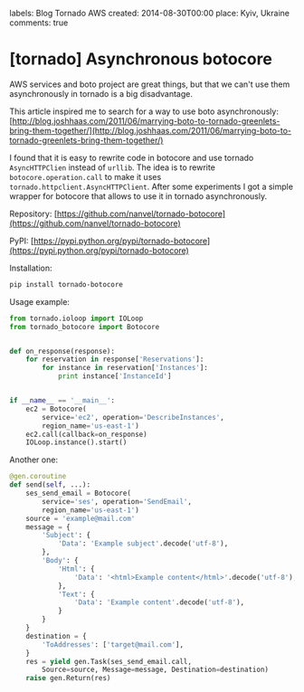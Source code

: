 labels: Blog
        Tornado
        AWS
created: 2014-08-30T00:00
place: Kyiv, Ukraine
comments: true

# [tornado] Asynchronous botocore

AWS services and boto project are great things, but that we can't use them asynchronously in tornado is a big disadvantage.

This article inspired me to search for a way to use boto asynchronously:
[http://blog.joshhaas.com/2011/06/marrying-boto-to-tornado-greenlets-bring-them-together/](http://blog.joshhaas.com/2011/06/marrying-boto-to-tornado-greenlets-bring-them-together/)

I found that it is easy to rewrite code in botocore and use tornado ```AsyncHTTPClien``` instead of ```urllib```.
The idea is to rewrite ```botocore.operation.call``` to make it uses ```tornado.httpclient.AsyncHTTPClient```. After some experiments I got a simple wrapper for botocore that allows to use it in tornado asynchronously.

Repository: [https://github.com/nanvel/tornado-botocore](https://github.com/nanvel/tornado-botocore)

PyPI: [https://pypi.python.org/pypi/tornado-botocore](https://pypi.python.org/pypi/tornado-botocore)

Installation:
```bash
pip install tornado-botocore
```

Usage example:
```python
from tornado.ioloop import IOLoop
from tornado_botocore import Botocore


def on_response(response):
    for reservation in response['Reservations']:
        for instance in reservation['Instances']:
            print instance['InstanceId']


if __name__ == '__main__':
    ec2 = Botocore(
        service='ec2', operation='DescribeInstances',
        region_name='us-east-1')
    ec2.call(callback=on_response)
    IOLoop.instance().start()
```

Another one:
```python
@gen.coroutine
def send(self, ...):
    ses_send_email = Botocore(
        service='ses', operation='SendEmail',
        region_name='us-east-1')
    source = 'example@mail.com'
    message = {
        'Subject': {
            'Data': 'Example subject'.decode('utf-8'),
        },
        'Body': {
            'Html': {
                'Data': '<html>Example content</html>'.decode('utf-8'),
            },
            'Text': {
                'Data': 'Example content'.decode('utf-8'),
            }
        }
    }
    destination = {
        'ToAddresses': ['target@mail.com'],
    }
    res = yield gen.Task(ses_send_email.call,
        Source=source, Message=message, Destination=destination)
    raise gen.Return(res)
```

